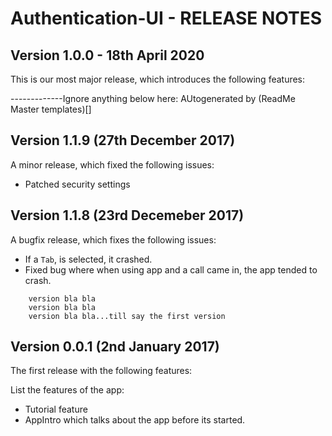 # Authentication-UI - RELEASE NOTES

 
 
## Version 1.0.0 - 18th April 2020

This is our most major release, which introduces the following features:







-------------Ignore anything below here: AUtogenerated by (ReadMe Master templates)[]

## Version 1.1.9 (27th December 2017)
 
A minor release, which fixed the following issues:

- Patched security settings

## Version 1.1.8 (23rd Decemeber 2017)

A bugfix release, which fixes the following issues:

- If a `Tab`, is selected, it crashed.
- Fixed bug where when using app and a call came in, the app tended to crash.

```other releases
    version bla bla
    version bla bla
    version bla bla...till say the first version
```

## Version 0.0.1 (2nd January 2017)

The first release with the following features:

List the features of the app:

- Tutorial feature
- AppIntro which talks about the app before its started.
